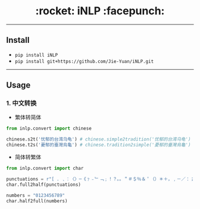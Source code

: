 <h1 align = "center">:rocket: iNLP :facepunch:</h1>

---


## Install
- `pip install iNLP`
- `pip install git+https://github.com/Jie-Yuan/iNLP.git`
---


## Usage
### 1. 中文转换
- 繁体转简体
```python
from inlp.convert import chinese

chinese.s2t('忧郁的台湾乌龟') # chinese.simple2tradition('忧郁的台湾乌龟')
chinese.t2s('憂郁的臺灣烏龜') # chinese.tradition2simple('憂郁的臺灣烏龜')
```
- 简体转繁体
```python
from inlp.convert import char

punctuations = r"[ ．﹑︰〈〉─《﹖﹣﹂﹁﹔！？｡。＂＃＄％＆＇（）＊＋，﹐－／：；＜＝＞＠［＼］＾＿｀｛｜｝～｟｠｢｣､、〃》「」『』【】〔〕〖〗〘〙〚〛〜〝〞〟〰〾〿–—‘’‛“”„‟…‧﹏.．!\"#$%&\'()*+,\-.\:;<=>?@\[\]\\\/^_`{|}~]+"
char.full2half(punctuations)

numbers = "0123456789"
char.half2full(numbers)
```
